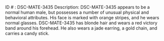 ID # : DSC-MATE-3435
Description: DSC-MATE-3435 appears to be a normal human male, but possesses a number of unusual physical and behavioral attributes. His face is marked with orange stripes, and he wears normal glasses. DSC-MATE-3435 has blonde hair and wears a red victory band around his forehead. He also wears a jade earring, a gold chain, and carries a candy stick.